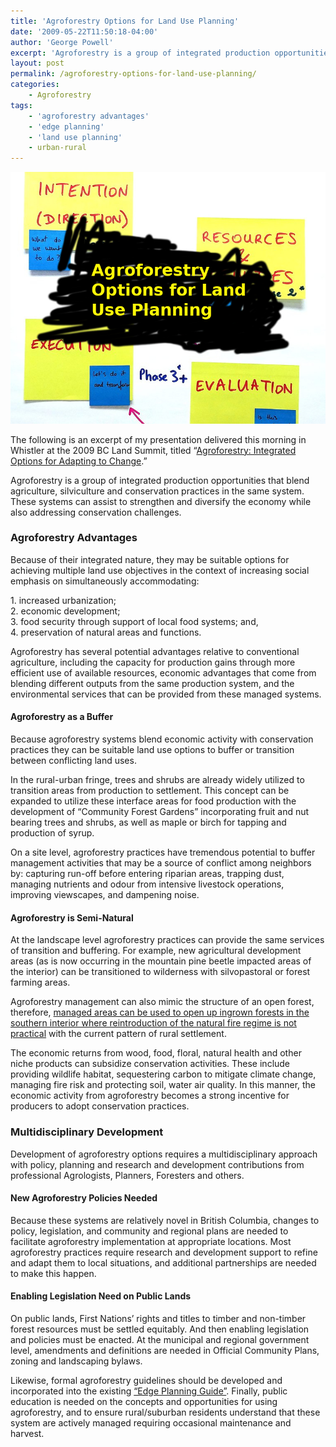 ```yaml
---
title: 'Agroforestry Options for Land Use Planning'
date: '2009-05-22T11:50:18-04:00'
author: 'George Powell'
excerpt: 'Agroforestry is a group of integrated production opportunities that blend agriculture, silviculture and conservation practices in the same system. These systems can assist to strengthen and diversify the economy while also addressing conservation challenges. Because of their integrated nature, they may be suitable options for achieving multiple land use objectives.'
layout: post
permalink: /agroforestry-options-for-land-use-planning/
categories:
    - Agroforestry
tags:
    - 'agroforestry advantages'
    - 'edge planning'
    - 'land use planning'
    - urban-rural
---
```

![Planning options](/assets/images/AF-Options-for-Planning.jpg)

The following is an excerpt of my presentation delivered this morning in Whistler at the 2009 BC Land Summit, titled “[Agroforestry: Integrated Options for Adapting to Change](<http://www.agforinsight.com/pdf/Agroforestry Integrated Options.pdf>).”

Agroforestry is a group of integrated production opportunities that blend agriculture, silviculture and conservation practices in the same system. These systems can assist to strengthen and diversify the economy while also addressing conservation challenges.

### Agroforestry Advantages

Because of their integrated nature, they may be suitable options for achieving multiple land use objectives in the context of increasing social emphasis on simultaneously accommodating:

1\. increased urbanization;  
2\. economic development;  
3\. food security through support of local food systems; and,  
4\. preservation of natural areas and functions.

Agroforestry has several potential advantages relative to conventional agriculture, including the capacity for production gains through more efficient use of available resources, economic advantages that come from blending different outputs from the same production system, and the environmental services that can be provided from these managed systems.

#### Agroforestry as a Buffer

Because agroforestry systems blend economic activity with conservation practices they can be suitable land use options to buffer or transition between conflicting land uses.

In the rural-urban fringe, trees and shrubs are already widely utilized to transition areas from production to settlement. This concept can be expanded to utilize these interface areas for food production with the development of “Community Forest Gardens” incorporating fruit and nut bearing trees and shrubs, as well as maple or birch for tapping and production of syrup.

On a site level, agroforestry practices have tremendous potential to buffer management activities that may be a source of conflict among neighbors by: capturing run-off before entering riparian areas, trapping dust, managing nutrients and odour from intensive livestock operations, improving viewscapes, and dampening noise.

#### Agroforestry is Semi-Natural

At the landscape level agroforestry practices can provide the same services of transition and buffering. For example, new agricultural development areas (as is now occurring in the mountain pine beetle impacted areas of the interior) can be transitioned to wilderness with silvopastoral or forest farming areas.

Agroforestry management can also mimic the structure of an open forest, therefore, [managed areas can be used to open up ingrown forests in the southern interior where reintroduction of the natural fire regime is not practical](http://www.agforinsight.com/agroforestry-can-reduce-interface-fire-risk/) with the current pattern of rural settlement.

The economic returns from wood, food, floral, natural health and other niche products can subsidize conservation activities. These include providing wildlife habitat, sequestering carbon to mitigate climate change, managing fire risk and protecting soil, water air quality. In this manner, the economic activity from agroforestry becomes a strong incentive for producers to adopt conservation practices.

### Multidisciplinary Development

Development of agroforestry options requires a multidisciplinary approach with policy, planning and research and development contributions from professional Agrologists, Planners, Foresters and others.

#### New Agroforestry Policies Needed

Because these systems are relatively novel in British Columbia, changes to policy, legislation, and community and regional plans are needed to facilitate agroforestry implementation at appropriate locations. Most agroforestry practices require research and development support to refine and adapt them to local situations, and additional partnerships are needed to make this happen.

#### Enabling Legislation Need on Public Lands

On public lands, First Nations’ rights and titles to timber and non-timber forest resources must be settled equitably. And then enabling legislation and policies must be enacted. At the municipal and regional government level, amendments and definitions are needed in Official Community Plans, zoning and landscaping bylaws.

Likewise, formal agroforestry guidelines should be developed and incorporated into the existing [“Edge Planning Guide”](https://www2.gov.bc.ca/assets/gov/farming-natural-resources-and-industry/agriculture-and-seafood/agricultural-land-and-environment/strengthening-farming/planning-for-agriculture/823100-3_edge_guide_2015.pdf). Finally, public education is needed on the concepts and opportunities for using agroforestry, and to ensure rural/suburban residents understand that these system are actively managed requiring occasional maintenance and harvest.
